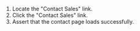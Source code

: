 1. Locate the "Contact Sales" link.
2. Click the "Contact Sales" link.
3. Assert that the contact page loads successfully.